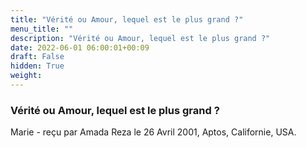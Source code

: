 ```yaml
---
title: "Vérité ou Amour, lequel est le plus grand ?"
menu_title: ""
description: "Vérité ou Amour, lequel est le plus grand ?"
date: 2022-06-01 06:00:01+00:09
draft: False
hidden: True
weight:
---
```

### Vérité ou Amour, lequel est le plus grand ?

Marie - reçu par Amada Reza le 26 Avril 2001, Aptos, Californie, USA.
